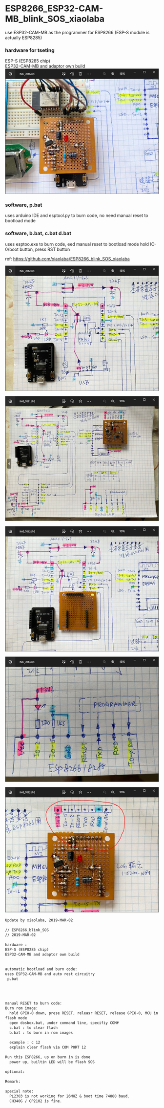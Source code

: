 # ESP8266_ESP32-CAM-MB_blink_SOS_xiaolaba  
use ESP32-CAM-MB as the programmer for ESP8266 (ESP-S module is actually ESP8285)  

### hardware for tseting   
ESP-S (ESP8285 chip)  
ESP32-CAM-MB and adaptor own build  
![esp8266_programmer_action.JPG](esp8266_programmer_action.JPG)  


### software, p.bat
uses arduino IDE and esptool.py to burn code, no need manual reset to bootload mode

### software, b.bat, c.bat d.bat
uses esptoo.exe to burn code, eed manual reset to bootload mode
hold IO-0/boot button, press RST button

ref: https://github.com/xiaolaba/ESP8266_blink_SOS_xiaolaba  



 

![esp8266_programmer_circuit.JPG](esp8266_programmer_circuit.JPG)  

![esp8266_programmer_ESP32-CAM-MB_design.JPG](esp8266_programmer_ESP32-CAM-MB_design.JPG)  

![esp8266_programmer_ESP32-CAM-MB_interface.JPG](esp8266_programmer_ESP32-CAM-MB_interface.JPG)  

![esp8266_programmer_interface.JPG](esp8266_programmer_interface.JPG)

![esp8266_programmer_pinout.JPG](esp8266_programmer_pinout.JPG)



```
Update by xiaolaba, 2019-MAR-02

// ESP8266_blink_SOS
// 2019-MAR-02

hardware : 
ESP-S (ESP8285 chip)
ESP32-CAM-MB and adaptor own build           


automatic bootload and burn code:
uses ESP32-CAM-MB and auto rest circuitry
 p.bat




manual RESET to burn code:
Burn rom image:
  hold GPIO-0 down, prese RESET, releasr RESET, release GPIO-0, MCU in flash mode
  open dosbox.bat, under command line, specifiy COM#
  c.bat : to clear flash
  b.bat : to burn in rom images
  
  example : c 12
  explain clear flash via COM PORT 12

Run this ESP8266, up on burn in is done
  power up, builtin LED will be flash SOS

optional:

Remark:

special note:
  PL2303 is not working for 26MHZ & boot time 74880 baud.
  CH340G / CP2102 is fine.
```
